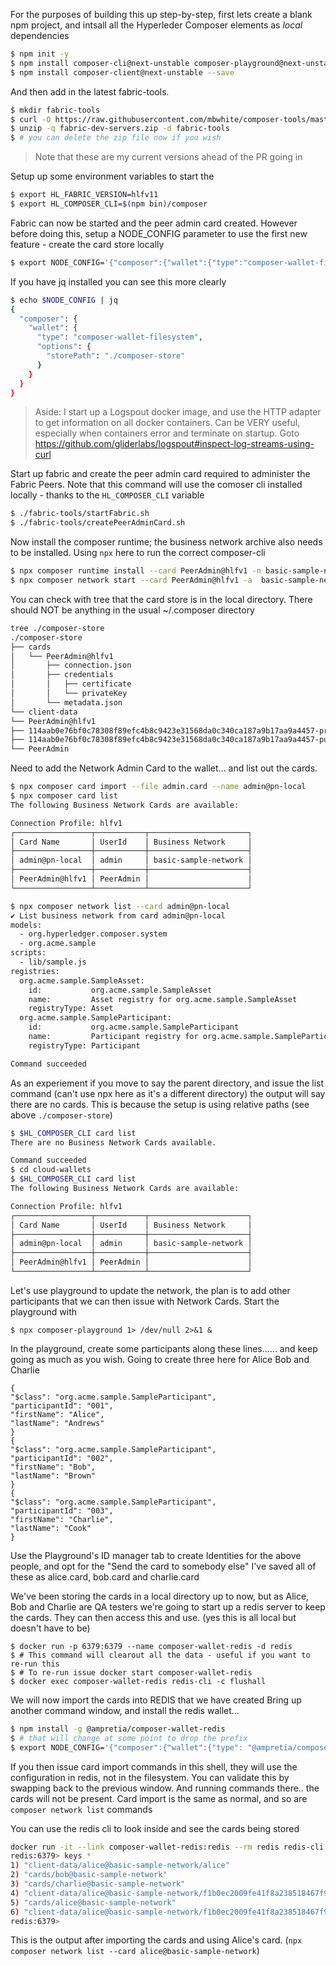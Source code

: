 

For the purposes of building this up step-by-step, first lets create a blank npm project, and intsall all the Hyperleder Composer elements as *local* dependencies

```bash
$ npm init -y
$ npm install composer-cli@next-unstable composer-playground@next-unstable composer-rest-server@next-unstable  --save-dev
$ npm install composer-client@next-unstable --save
```

And then add in the latest fabric-tools.

```bash
$ mkdir fabric-tools
$ curl -O https://raw.githubusercontent.com/mbwhite/composer-tools/master/packages/fabric-dev-servers/fabric-dev-servers.zip
$ unzip -q fabric-dev-servers.zip -d fabric-tools
$ # you can delete the zip file now if you wish
```
> Note that these are my current versions ahead of the PR going in

Setup up some environment variables to start the 
```bash
$ export HL_FABRIC_VERSION=hlfv11
$ export HL_COMPOSER_CLI=$(npm bin)/composer
```

Fabric can now be started and the peer admin card created. However before doing this, setup a NODE_CONFIG
parameter to use the first new feature - create the card store locally

```bash
$ export NODE_CONFIG='{"composer":{"wallet":{"type":"composer-wallet-filesystem","options":{"storePath":"./composer-store"}}}}'
```

If you have jq installed you can see this more clearly
```bash
$ echo $NODE_CONFIG | jq
{
  "composer": {
    "wallet": {
      "type": "composer-wallet-filesystem",
      "options": {
        "storePath": "./composer-store"
      }
    }
  }
}
```

> Aside: I start up a Logspout docker image, and use the HTTP adapter to get information on all docker containers. Can be VERY useful, especially when containers error and terminate on startup. Goto https://github.com/gliderlabs/logspout#inspect-log-streams-using-curl

Start up fabric and create the peer admin card required to administer the Fabric Peers. Note that this command will use the comoser cli installed locally - thanks to the `HL_COMPOSER_CLI` variable

```bash 
$ ./fabric-tools/startFabric.sh
$ ./fabric-tools/createPeerAdminCard.sh 
```

Now install the composer runtime; the business network archive also needs to be installed.  Using `npx` here to run the correct composer-cli

```bash
$ npx composer runtime install --card PeerAdmin@hlfv1 -n basic-sample-network
$ npx composer network start --card PeerAdmin@hlfv1 -a  basic-sample-network.bna -A admin -S adminpw  --file admin.card
```

You can check with tree that the card store is in the local directory.
There should NOT be anything in the usual ~/.composer directory

```bash
tree ./composer-store
./composer-store
├── cards
│   └── PeerAdmin@hlfv1
│       ├── connection.json
│       ├── credentials
│       │   ├── certificate
│       │   └── privateKey
│       └── metadata.json
└── client-data
└── PeerAdmin@hlfv1
├── 114aab0e76bf0c78308f89efc4b8c9423e31568da0c340ca187a9b17aa9a4457-priv
├── 114aab0e76bf0c78308f89efc4b8c9423e31568da0c340ca187a9b17aa9a4457-pub
└── PeerAdmin
```


Need to add the Network Admin Card to the wallet... and list out the cards.

```bash
$ npx composer card import --file admin.card --name admin@pn-local
$ npx composer card list
The following Business Network Cards are available:

Connection Profile: hlfv1
┌─────────────────┬───────────┬──────────────────────┐
│ Card Name       │ UserId    │ Business Network     │
├─────────────────┼───────────┼──────────────────────┤
│ admin@pn-local  │ admin     │ basic-sample-network │
├─────────────────┼───────────┼──────────────────────┤
│ PeerAdmin@hlfv1 │ PeerAdmin │                      │
└─────────────────┴───────────┴──────────────────────┘

$ npx composer network list --card admin@pn-local                                           
✔ List business network from card admin@pn-local
models: 
  - org.hyperledger.composer.system
  - org.acme.sample
scripts: 
  - lib/sample.js
registries: 
  org.acme.sample.SampleAsset: 
    id:           org.acme.sample.SampleAsset
    name:         Asset registry for org.acme.sample.SampleAsset
    registryType: Asset
  org.acme.sample.SampleParticipant: 
    id:           org.acme.sample.SampleParticipant
    name:         Participant registry for org.acme.sample.SampleParticipant
    registryType: Participant

Command succeeded

```

As an experiement if you move to say the parent directory, and issue the list command (can't use npx here as it's a different directory) the output will say there are no cards. This is because the setup is using relative paths (see above `./composer-store`)
```bash
$ $HL_COMPOSER_CLI card list                                                                          
There are no Business Network Cards available.

Command succeeded
$ cd cloud-wallets
$ $HL_COMPOSER_CLI card list                                                              
The following Business Network Cards are available:

Connection Profile: hlfv1
┌─────────────────┬───────────┬──────────────────────┐
│ Card Name       │ UserId    │ Business Network     │
├─────────────────┼───────────┼──────────────────────┤
│ admin@pn-local  │ admin     │ basic-sample-network │
├─────────────────┼───────────┼──────────────────────┤
│ PeerAdmin@hlfv1 │ PeerAdmin │                      │
└─────────────────┴───────────┴──────────────────────┘
```

Let's use playground to update the network, the plan is to add other participants that we can then issue with Network Cards.  Start the playground with

```
$ npx composer-playground 1> /dev/null 2>&1 &
```

In the playground, create some participants along these lines...... and keep going as much as you wish.  Going to create three here for Alice Bob and Charlie
```
{
"$class": "org.acme.sample.SampleParticipant",
"participantId": "001",
"firstName": "Alice",
"lastName": "Andrews"
}
{
"$class": "org.acme.sample.SampleParticipant",
"participantId": "002",
"firstName": "Bob",
"lastName": "Brown"
}
{
"$class": "org.acme.sample.SampleParticipant",
"participantId": "003",
"firstName": "Charlie",
"lastName": "Cook"
}
```
Use the Playground's ID manager tab to create Identities for the above people, and opt for the "Send the card to somebody else"
I've saved all of these as alice.card, bob.card and charlie.card

We've been storing the cards in a local directory up to now, but as Alice, Bob and Charlie are QA testers we're going to 
start up a redis server to keep the cards. They can then access this and use.  (yes this is all local but doesn't have to be)

```
$ docker run -p 6379:6379 --name composer-wallet-redis -d redis
$ # This command will clearout all the data - useful if you want to re-run this
$ # To re-run issue docker start composer-wallet-redis
$ docker exec composer-wallet-redis redis-cli -c flushall
```

We will now import the cards into REDIS that we have created
Bring up another command window, and install the redis wallet...

```bash
$ npm install -g @ampretia/composer-wallet-redis
$ # that will change at some point to drop the prefix
$ export NODE_CONFIG='{"composer":{"wallet":{"type": "@ampretia/composer-wallet-redis","desc": "Local redis","options":{}}}}'
```

If you then issue card import commands in this shell, they will use the configuration in redis, not in the filesystem.
You can validate this by swapping back to the previous window. And running commands there.. the cards will not be present. Card import is the same as normal, and so are `composer network list` commands

You can use the redis cli to look inside and see the cards being stored
```bash
docker run -it --link composer-wallet-redis:redis --rm redis redis-cli -h redis -p 6379
redis:6379> keys *
1) "client-data/alice@basic-sample-network/alice"
2) "cards/bob@basic-sample-network"
3) "cards/charlie@basic-sample-network"
4) "client-data/alice@basic-sample-network/f1b0ec2009fe41f8a238518467f96228de895d02d137d15ef4a24461865688be-priv"
5) "cards/alice@basic-sample-network"
6) "client-data/alice@basic-sample-network/f1b0ec2009fe41f8a238518467f96228de895d02d137d15ef4a24461865688be-pub"
redis:6379> 
```

This is the output after importing the cards and using Alice's card. (`npx composer network list --card alice@basic-sample-network`)

